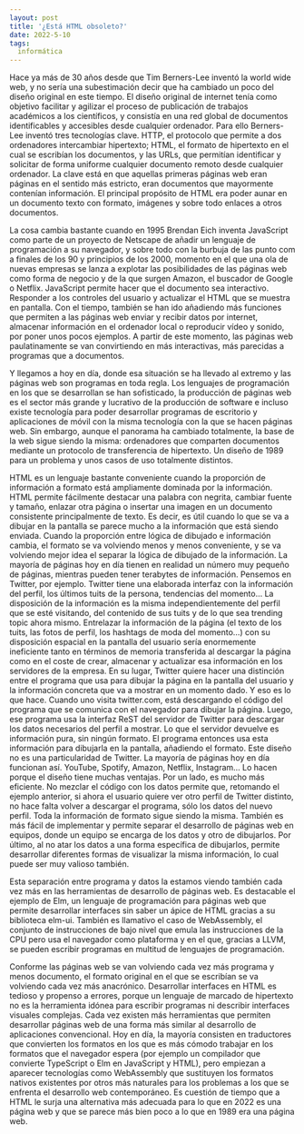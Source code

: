```yaml
---
layout: post
title: '¿Está HTML obsoleto?'
date: 2022-5-10
tags:
  informática
---
```

Hace ya más de 30 años desde que Tim Berners-Lee inventó la world wide web, y no sería una subestimación decir que ha cambiado un poco del diseño original en este tiempo. El diseño original de internet tenía como objetivo facilitar y agilizar el proceso de publicación de trabajos académicos a los científicos, y consistía en una red global de documentos identificables y accesibles desde cualquier ordenador. Para ello Berners-Lee inventó tres tecnologías clave. HTTP, el protocolo que permite a dos ordenadores intercambiar hipertexto; HTML, el formato de hipertexto en el cual se escribían los documentos, y las URLs, que permitían identificar y solicitar de forma uniforme cualquier documento remoto desde cualquier ordenador. La clave está en que aquellas primeras páginas web eran páginas en el sentido más estricto, eran documentos que mayormente contenían información. El principal propósito de HTML era poder aunar en un documento texto con formato, imágenes y sobre todo enlaces a otros documentos.

La cosa cambia bastante cuando en 1995 Brendan Eich inventa JavaScript como parte de un proyecto de Netscape de añadir un lenguaje de programación a su navegador, y sobre todo con la burbuja de las punto com a finales de los 90 y principios de los 2000, momento en el que una ola de nuevas empresas se lanza a explotar las posibilidades de las páginas web como forma de negocio y de la que surgen Amazon, el buscador de Google o Netflix. JavaScript permite hacer que el documento sea interactivo. Responder a los controles del usuario y actualizar el HTML que se muestra en pantalla. Con el tiempo, también se han ido añadiendo más funciones que permiten a las páginas web enviar y recibir datos por internet, almacenar información en el ordenador local o reproducir vídeo y sonido, por poner unos pocos ejemplos. A partir de este momento, las páginas web paulatinamente se van convirtiendo en más interactivas, más parecidas a programas que a documentos.

Y llegamos a hoy en día, donde esa situación se ha llevado al extremo y las páginas web son programas en toda regla. Los lenguajes de programación en los que se desarrollan se han sofisticado, la producción de páginas web es el sector más grande y lucrativo de la producción de software e incluso existe tecnología para poder desarrollar programas de escritorio y aplicaciones de móvil con la misma tecnología con la que se hacen páginas web. Sin embargo, aunque el panorama ha cambiado totalmente, la base de la web sigue siendo la misma: ordenadores que comparten documentos mediante un protocolo de transferencia de hipertexto. Un diseño de 1989 para un problema y unos casos de uso totalmente distintos.

HTML es un lenguaje bastante conveniente cuando la proporción de información a formato está ampliamente dominada por la información. HTML permite fácilmente destacar una palabra con negrita, cambiar fuente y tamaño, enlazar otra página o insertar una imagen en un documento consistente principalmente de texto. Es decir, es útil cuando lo que se va a dibujar en la pantalla se parece mucho a la información que está siendo enviada. Cuando la proporción entre lógica de dibujado e información cambia, el formato se va volviendo menos y menos conveniente, y se va volviendo mejor idea el separar la lógica de dibujado de la información. La mayoría de páginas hoy en día tienen en realidad un número muy pequeño de páginas, mientras pueden tener terabytes de información. Pensemos en Twitter, por ejemplo. Twitter tiene una elaborada interfaz con la información del perfil, los últimos tuits de la persona, tendencias del momento… La disposición de la información es la misma independientemente del perfil que se esté visitando, del contenido de sus tuits y de lo que sea trending topic ahora mismo. Entrelazar la información de la página (el texto de los tuits, las fotos de perfil, los hashtags de moda del momento…) con su disposición espacial en la pantalla del usuario sería enormemente ineficiente tanto en términos de memoria transferida al descargar la página como en el coste de crear, almacenar y actualizar esa información en los servidores de la empresa. En su lugar, Twitter quiere hacer una distinción entre el programa que usa para dibujar la página en la pantalla del usuario y la información concreta que va a mostrar en un momento dado. Y eso es lo que hace. Cuando uno visita twitter.com, está descargando el código del programa que se comunica con el navegador para dibujar la página. Luego, ese programa usa la interfaz ReST del servidor de Twitter para descargar los datos necesarios del perfil a mostrar. Lo que el servidor devuelve es información pura, sin ningún formato. El programa entonces usa esta información para dibujarla en la pantalla, añadiendo el formato. Este diseño no es una particularidad de Twitter. La mayoría de páginas hoy en día funcionan así. YouTube, Spotify, Amazon, Netflix, Instagram… Lo hacen porque el diseño tiene muchas ventajas. Por un lado, es mucho más eficiente. No mezclar el código con los datos permite que, retomando el ejemplo anterior, si ahora el usuario quiere ver otro perfil de Twitter distinto, no hace falta volver a descargar el programa, sólo los datos del nuevo perfil. Toda la información de formato sigue siendo la misma. También es más fácil de implementar y permite separar el desarrollo de páginas web en equipos, donde un equipo se encarga de los datos y otro de dibujarlos. Por último, al no atar los datos a una forma específica de dibujarlos, permite desarrollar diferentes formas de visualizar la misma información, lo cual puede ser muy valioso también.

Esta separación entre programa y datos la estamos viendo también cada vez más en las herramientas de desarrollo de páginas web. Es destacable el ejemplo de Elm, un lenguaje de programación para páginas web que permite desarrollar interfaces sin saber un ápice de HTML gracias a su biblioteca elm-ui. También es llamativo el caso de WebAssembly, el conjunto de instrucciones de bajo nivel que emula las instrucciones de la CPU pero usa el navegador como plataforma y en el que, gracias a LLVM, se pueden escribir programas en multitud de lenguajes de programación.

Conforme las páginas web se van volviendo cada vez más programa y menos documento, el formato original en el que se escribían se va volviendo cada vez más anacrónico. Desarrollar interfaces en HTML es tedioso y propenso a errores, porque un lenguaje de marcado de hipertexto no es la herramienta idónea para escribir programas ni describir interfaces visuales complejas. Cada vez existen más herramientas que permiten desarrollar páginas web de una forma más similar al desarrollo de aplicaciones convencional. Hoy en día, la mayoría consisten en traductores que convierten los formatos en los que es más cómodo trabajar en los formatos que el navegador espera (por ejemplo un compilador que convierte TypeScript o Elm en JavaScript y HTML), pero empiezan a aparecer tecnologías como WebAssembly que sustituyen los formatos nativos existentes por otros más naturales para los problemas a los que se enfrenta el desarrollo web contemporáneo. Es cuestión de tiempo que a HTML le surja una alternativa más adecuada para lo que en 2022 es una página web y que se parece más bien poco a lo que en 1989 era una página web.

